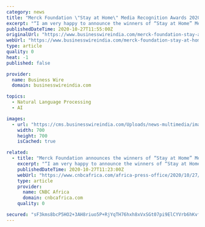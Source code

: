 ```yaml
---
category: news
title: "Merck Foundation \"Stay at Home\" Media Recognition Awards 2020 Recognized the Best of COVID-19 Reportage From the Democratic Republic of the Congo"
excerpt: "“I am very happy to announce the winners of “Stay at Home” Media Recognition Awards ... look forward to a long-term association to further raise awareness and be the voice of the voiceless, particularly during such a global health pandemic.”"
publishedDateTime: 2020-10-27T11:55:00Z
originalUrl: "https://www.businesswireindia.com/merck-foundation-stay-at-home-media-recognition-awards-2020-recognized-the-best-of-covid-19-reportage-from-the-democratic-republic-of-the-congo-70116.html"
webUrl: "https://www.businesswireindia.com/merck-foundation-stay-at-home-media-recognition-awards-2020-recognized-the-best-of-covid-19-reportage-from-the-democratic-republic-of-the-congo-70116.html"
type: article
quality: 0
heat: -1
published: false

provider:
  name: Business Wire
  domain: businesswireindia.com

topics:
  - Natural Language Processing
  - AI

images:
  - url: "https://cms.businesswireindia.com/Uploads/news-multimedia/images/merck_70116.jpg"
    width: 700
    height: 700
    isCached: true

related:
  - title: "Merck Foundation announces the winners of “Stay at Home” Media Recognition Awards 2020 for Democratic Republic of the Congo"
    excerpt: "“I am very happy to announce the winners of “Stay at Home” Media Recognition Awards ... look forward to a long-term association to further raise awareness and be the voice of the voiceless, particularly during such a global health pandemic.”"
    publishedDateTime: 2020-10-27T11:23:00Z
    webUrl: "https://www.cnbcafrica.com/africa-press-office/2020/10/27/merck-foundation-announces-the-winners-of-stay-at-home-media-recognition-awards-2020-for-democratic-republic-of-the-congo/"
    type: article
    provider:
      name: CNBC Africa
      domain: cnbcafrica.com
    quality: 0

secured: "sF3kms8bcP5HO2+3AH8riuo5P+RjYqTH76hxh8xVxSGt07pi9ElCYVrb6hKvfgq0oBMnXmUUs887c1X3Rm4DmAadVGmTJ5ZgZsgCiUEz2GiWkxtcCvIWRetBCILup0ZM2adY1CYp4DZkVeZSSM5TNxsJPkMu3rNLYeL1bQYVUE9/xfVuESIemhtjrUqytyWZ/1w1opNimvdZY9DLIIBRgL2VJ5kDOi+uPbyaPoS+ouWmTbbm6UjPeA/RK89PpZXxRZnyFECNuga0TdDaI/xNpIn+r1FcdhPvo/UC5flwCAYSpDuyR/h9AGRnfI/mF0jQOO9lD45hHgzgkbP7UkF0T+r49hSYQmdLCNbvxOz0GiA=;+K9PJv6DvPkFhHsWzOTkJw=="
---
```


